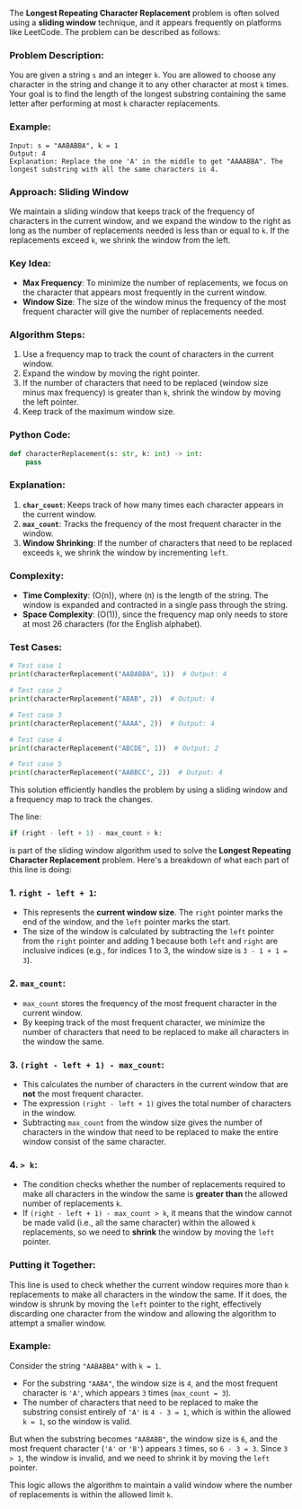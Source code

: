 The **Longest Repeating Character Replacement** problem is often solved using a **sliding window** technique, and it appears frequently on platforms like LeetCode. The problem can be described as follows:

### Problem Description:

You are given a string `s` and an integer `k`. You are allowed to choose any character in the string and change it to any other character at most `k` times. Your goal is to find the length of the longest substring containing the same letter after performing at most `k` character replacements.

### Example:

```plaintext
Input: s = "AABABBA", k = 1
Output: 4
Explanation: Replace the one 'A' in the middle to get "AAAABBA". The longest substring with all the same characters is 4.
```

### Approach: Sliding Window

We maintain a sliding window that keeps track of the frequency of characters in the current window, and we expand the window to the right as long as the number of replacements needed is less than or equal to `k`. If the replacements exceed `k`, we shrink the window from the left.

### Key Idea:
- **Max Frequency**: To minimize the number of replacements, we focus on the character that appears most frequently in the current window.
- **Window Size**: The size of the window minus the frequency of the most frequent character will give the number of replacements needed.

### Algorithm Steps:
1. Use a frequency map to track the count of characters in the current window.
2. Expand the window by moving the right pointer.
3. If the number of characters that need to be replaced (window size minus max frequency) is greater than `k`, shrink the window by moving the left pointer.
4. Keep track of the maximum window size.

### Python Code:

```python
def characterReplacement(s: str, k: int) -> int:
    pass
```

### Explanation:

1. **`char_count`**: Keeps track of how many times each character appears in the current window.
2. **`max_count`**: Tracks the frequency of the most frequent character in the window.
3. **Window Shrinking**: If the number of characters that need to be replaced exceeds `k`, we shrink the window by incrementing `left`.

### Complexity:

- **Time Complexity**: \(O(n)\), where \(n\) is the length of the string. The window is expanded and contracted in a single pass through the string.
- **Space Complexity**: \(O(1)\), since the frequency map only needs to store at most 26 characters (for the English alphabet).

### Test Cases:

```python
# Test case 1
print(characterReplacement("AABABBA", 1))  # Output: 4

# Test case 2
print(characterReplacement("ABAB", 2))  # Output: 4

# Test case 3
print(characterReplacement("AAAA", 2))  # Output: 4

# Test case 4
print(characterReplacement("ABCDE", 1))  # Output: 2

# Test case 5
print(characterReplacement("AABBCC", 2))  # Output: 4
```

This solution efficiently handles the problem by using a sliding window and a frequency map to track the changes.


The line:

```python
if (right - left + 1) - max_count > k:
```

is part of the sliding window algorithm used to solve the **Longest Repeating Character Replacement** problem. Here's a breakdown of what each part of this line is doing:

### 1. **`right - left + 1`**:
   - This represents the **current window size**. The `right` pointer marks the end of the window, and the `left` pointer marks the start.
   - The size of the window is calculated by subtracting the `left` pointer from the `right` pointer and adding 1 because both `left` and `right` are inclusive indices (e.g., for indices 1 to 3, the window size is `3 - 1 + 1 = 3`).

### 2. **`max_count`**:
   - `max_count` stores the frequency of the most frequent character in the current window.
   - By keeping track of the most frequent character, we minimize the number of characters that need to be replaced to make all characters in the window the same.

### 3. **`(right - left + 1) - max_count`**:
   - This calculates the number of characters in the current window that are **not** the most frequent character.
   - The expression `(right - left + 1)` gives the total number of characters in the window.
   - Subtracting `max_count` from the window size gives the number of characters in the window that need to be replaced to make the entire window consist of the same character.

### 4. **`> k`**:
   - The condition checks whether the number of replacements required to make all characters in the window the same is **greater than** the allowed number of replacements `k`.
   - If `(right - left + 1) - max_count > k`, it means that the window cannot be made valid (i.e., all the same character) within the allowed `k` replacements, so we need to **shrink** the window by moving the `left` pointer.

### Putting it Together:

This line is used to check whether the current window requires more than `k` replacements to make all characters in the window the same. If it does, the window is shrunk by moving the `left` pointer to the right, effectively discarding one character from the window and allowing the algorithm to attempt a smaller window.

### Example:

Consider the string `"AABABBA"` with `k = 1`.

- For the substring `"AABA"`, the window size is `4`, and the most frequent character is `'A'`, which appears `3` times (`max_count = 3`).
- The number of characters that need to be replaced to make the substring consist entirely of `'A'` is `4 - 3 = 1`, which is within the allowed `k = 1`, so the window is valid.

But when the substring becomes `"AABABB"`, the window size is `6`, and the most frequent character (`'A'` or `'B'`) appears `3` times, so `6 - 3 = 3`. Since `3 > 1`, the window is invalid, and we need to shrink it by moving the `left` pointer.

This logic allows the algorithm to maintain a valid window where the number of replacements is within the allowed limit `k`.
